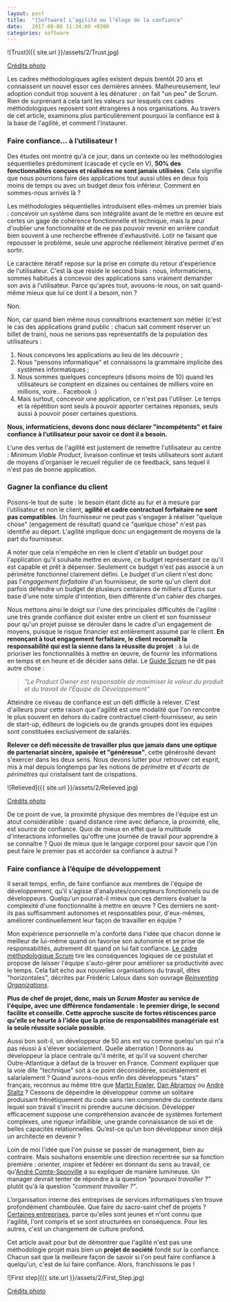 ```yaml
---
layout: post
title:  "[Software] L’agilité ou l’éloge de la confiance"
date:   2017-08-06 11:34:09 +0200
categories: software
---
```


![Trust]({{ site.url }}/assets/2/Trust.jpg)

[Crédits photo](https://pxhere.com/fr/photo/1402678)

Les cadres méthodologiques agiles existent depuis bientôt 20 ans et connaissent un nouvel essor ces dernières années. Malheureusement, leur adoption conduit trop souvent à les dénaturer : on fait "un peu" de Scrum. Rien de surprenant à cela tant les valeurs sur lesquels ces cadres méthodologiques reposent sont étrangères à nos organisations. Au travers de cet article, examinons plus particulièrement pourquoi la confiance est à la base de l'agilité, et comment l'instaurer.


### Faire confiance… à l’utilisateur !

Des études ont montré qu'à ce jour, dans un contexte où les méthodologies séquentielles prédominent (cascade et cycle en V), __50% des fonctionnalités conçues et réalisées ne sont jamais utilisées__. Cela signifie que nous pourrions faire des applications tout aussi utiles en deux fois moins de temps ou avec un budget deux fois inférieur. Comment en sommes-nous arrivés là ?

Les méthodologies séquentielles introduisent elles-mêmes un premier biais : concevoir un système dans son intégralité avant de le mettre en œuvre est certes un gage de cohérence fonctionnelle et technique, mais la peur d'oublier une fonctionnalité et de ne pas pouvoir revenir en arrière conduit bien souvent à une recherche effrenée d'exhaustivité. Lotir ne faisant que repousser le problème, seule une approche réellement itérative permet d'en sortir.

Le caractère itératif repose sur la prise en compte du retour d'expérience de l'utilisateur. C'est là que réside le second biais : nous, informaticiens, sommes habitués à concevoir des applications sans vraiment demander son avis à l'utilisateur. Parce qu'après tout, avouons-le nous, on sait quand-même mieux que lui ce dont il a besoin, non ?

Non.

Non, car quand bien même nous connaîtrions exactement son métier (c'est le cas des applications grand public : chacun sait comment réserver un billet de train), nous ne serions pas représentatifs de la population des utilisateurs :
1. Nous concevons les applications au lieu de les découvrir ;
2. Nous "pensons informatique" et connaissons la grammaire implicite des systèmes informatiques ;
3. Nous sommes quelques concepteurs (disons moins de 10) quand les utilisateurs se comptent en dizaines ou centaines de milliers voire en millions, voire... Facebook :)
4. Mais surtout, concevoir une application, ce n'est pas l'utiliser. Le temps et la répétition sont seuls à pouvoir apporter certaines réponses, seuls aussi à pouvoir poser certaines questions.

__Nous, informaticiens, devons donc nous déclarer "incompétents" et faire confiance à l’utilisateur pour savoir ce dont il a besoin.__

L'une des vertus de l'agilité est justement de remettre l'utilisateur au centre : _Minimum Viable Product_, livraison continue et tests utilisateurs sont autant de moyens d'organiser le recueil régulier de ce feedback, sans lequel il n'est pas de bonne application.


### Gagner la confiance du client
Posons-le tout de suite : le besoin étant dicté au fur et à mesure par l’utilisateur et non le client, __agilité et cadre contractuel forfaitaire ne sont pas compatibles__. Un fournisseur ne peut pas s'engager à réaliser "quelque chose" (engagement de résultat) quand ce "quelque chose" n'est pas identifié au départ. L'agilité implique donc un engagement de moyens de la part du fournisseur.

A noter que cela n'empêche en rien le client d'établir un budget pour l'application qu'il souhaite mettre en œuvre, ce budget représentant ce qu'il est capable et prêt à dépenser. Seulement ce budget n'est pas associé à un périmètre fonctionnel clairement défini. Le _budget_ d'un client n'est donc pas l'_engagement forfaitaire_ d'un fournisseur, de sorte qu'un client doit parfois défendre un budget de plusieurs centaines de milliers d'Euros sur base d'une note simple d'intention, bien différente d'un cahier des charges.

Nous mettons ainsi le doigt sur l'une des principales difficultés de l'agilité : une très grande confiance doit exister entre un client et son fournisseur pour qu'un projet puisse se dérouler dans le cadre d'un engagement de moyens, puisque le risque financier est entièrement assumé par le client. __En renonçant à tout engagement forfaitaire, le client reconnaît la responsabilité qui est la sienne dans la réussite du projet__ : à lui de prioriser les fonctionnalités à mettre en œuvre, de fournir les informations en temps et en heure et de décider sans délai. Le [Guide Scrum](https://www.scrumguides.org/docs/scrumguide/v1/Scrum-Guide-FR.pdf) ne dit pas autre chose :

> _"Le Product Owner est responsable de maximiser la valeur du produit et du travail de l’Équipe de Développement"_

Atteindre ce niveau de confiance est un défi difficile à relever. C'est d'ailleurs pour cette raison que l'agilité est une modalité que l'on rencontre le plus souvent en dehors du cadre contractuel client-fournisseur, au sein de start-up, éditeurs de logiciels ou de grands groupes dont les équipes sont constituées exclusivement de salariés.

__Relever ce défi nécessite de travailler plus que jamais dans une optique de partenariat sincère, apaisée et "généreuse"__, cette générosité devant s'exercer dans les deux sens. Nous devons lutter pour retrouver cet esprit, mis à mal depuis longtemps par les notions de _périmètre_ et d'_écarts de périmètres_ qui cristalisent tant de crispations.

![Relieved]({{ site.url }}/assets/2/Relieved.jpg)

[Crédits photo](https://pxhere.com/fr/photo/1341198)

De ce point de vue, la proximité physique des membres de l'équipe est un atout considératible : quand distance rime avec défiance, la proximité, elle, est source de confiance. Quoi de mieux en effet que la multitude d'interactions informelles qu'offre une journée de travail pour apprendre à se connaître ? Quoi de mieux que le langage corporel pour savoir que l'on peut faire le premier pas et accorder sa confiance à autrui ?


### Faire confiance à l’équipe de développement
Il serait temps, enfin, de faire confiance aux membres de l'équipe de développement, qu'il s'agisse d'analystes/concepteurs fonctionnels ou de développeurs. Quelqu'un pourrait-il mieux que ces derniers évaluer la complexité d'une fonctionnalité à mettre en œuvre ? Ces derniers ne sont-ils pas suffisamment autonomes et responsables pour, d'eux-mêmes, améliorer continuellement leur façon de travailler en équipe ?

Mon expérience personnelle m'a conforté dans l'idée que chacun donne le meilleur de lui-même quand on favorise son autonomie et se prise de responsabilités, autrement dit quand on lui fait confiance. [Le cadre méthodologique Scrum](https://www.scrumguides.org/docs/scrumguide/v1/Scrum-Guide-FR.pdf) tire les conséquences logiques de ce postulat et propose de laisser l'équipe s'auto-gérer pour améliorer sa productivité avec le temps. Cela fait écho aux nouvelles organisations du travail, dites "horizontales", décrites par Frédéric Laloux dans son ouvrage [_Reinventing Organizations_](https://www.amazon.fr/dp/2354561059).

__Plus de chef de projet, donc, mais un _Scrum Master_ au service de l'équipe, avec une différence fondamentale : le premier dirige, le second facilite et conseille. Cette approche suscite de fortes rétiscences parce qu'elle se heurte à l'idée que la prise de responsabilités managériale est la seule réussite sociale possible__.

Aussi bon soit-il, un développeur de 50 ans est vu comme quelqu'un qui n'a pas réussi à s'élever socialement. Quelle aberration ! Donnons au développeur la place centrale qu'il mérite, et qu'il va souvent chercher Outre-Atlantique à défaut de la trouver en France. Comment expliquer que la voie dite "technique" soit à ce point déconsidérée, sociétalement et salarialement ? Quand aurons-nous enfin des développeurs "stars" français, reconnus au même titre que [Martin Fowler](https://twitter.com/martinfowler), [Dan Abramov](https://twitter.com/dan_abramov) ou [André Staltz](https://twitter.com/andrestaltz) ? Cessons de dépeindre le développeur comme un solitaire produisant frénétiquement du code sans rien comprendre du contexte dans lequel son travail s'inscrit ni prendre aucune décision. Développer efficacement suppose une compréhension avancée de systèmes fortement complexes, une rigueur infaillible,  une grande connaissance de soi et de belles capacités relationnelles. Qu’est-ce qu’un bon développeur sinon déjà un architecte en devenir ?

Loin de moi l'idée que l'on puisse se passer de management, bien au contraire. Mais souhaitons ensemble une direction recentrée sur sa fonction première : orienter, inspirer et fédérer en donnant du sens au travail, ce qu'[André Comte-Sponville](https://www.youtube.com/watch?v=TBuRaS1L6aI) a su expliquer de manière lumineuse. Un manager devrait tenter de répondre à la question _"pourquoi travailler ?"_ plutôt qu'à la question _"comment travailler ?"_.

L’organisation interne des entreprises de services informatiques s’en trouve profondément chamboulée. Que faire du sacro-saint chef de projets ? [Certaines entreprises](http://www.theodo.fr/), parce qu'elles sont jeunes et n'ont connu que l'agilité, l'ont compris et se sont structurées en conséquence. Pour les autres, c'est un changement de culture profond.


Cet article avait pour but de démontrer que l'agilité n'est pas une méthodologie projet mais bien un __projet de société__ fondé sur la confiance. Chacun sait que la meilleure façon de savoir si l'on peut faire confiance à quelqu'un, c'est de lui faire confiance. Alors, franchissons le pas !

![First step]({{ site.url }}/assets/2/First_Step.jpg)

[Crédits photo](https://pxhere.com/fr/photo/749593)